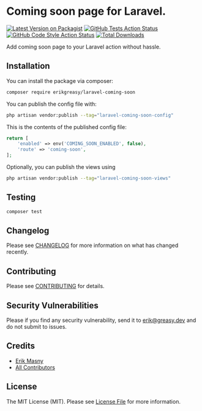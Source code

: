 # Coming soon page for Laravel.

[![Latest Version on Packagist](https://img.shields.io/packagist/v/erikgreasy/laravel-coming-soon.svg?style=flat-square)](https://packagist.org/packages/erikgreasy/laravel-coming-soon)
[![GitHub Tests Action Status](https://img.shields.io/github/actions/workflow/status/erikgreasy/laravel-coming-soon/run-tests.yml?branch=main&label=tests&style=flat-square)](https://github.com/erikgreasy/laravel-coming-soon/actions?query=workflow%3Arun-tests+branch%3Amain)
[![GitHub Code Style Action Status](https://img.shields.io/github/actions/workflow/status/erikgreasy/laravel-coming-soon/fix-php-code-style-issues.yml?branch=main&label=code%20style&style=flat-square)](https://github.com/erikgreasy/laravel-coming-soon/actions?query=workflow%3A"Fix+PHP+code+style+issues"+branch%3Amain)
[![Total Downloads](https://img.shields.io/packagist/dt/erikgreasy/laravel-coming-soon.svg?style=flat-square)](https://packagist.org/packages/erikgreasy/laravel-coming-soon)

Add coming soon page to your Laravel action without hassle.

## Installation

You can install the package via composer:

```bash
composer require erikgreasy/laravel-coming-soon
```

You can publish the config file with:

```bash
php artisan vendor:publish --tag="laravel-coming-soon-config"
```

This is the contents of the published config file:

```php
return [
    'enabled' => env('COMING_SOON_ENABLED', false),
    'route' => 'coming-soon',
];
```

Optionally, you can publish the views using

```bash
php artisan vendor:publish --tag="laravel-coming-soon-views"
```

## Testing

```bash
composer test
```

## Changelog

Please see [CHANGELOG](CHANGELOG.md) for more information on what has changed recently.

## Contributing

Please see [CONTRIBUTING](CONTRIBUTING.md) for details.

## Security Vulnerabilities

Please if you find any security vulnerability, send it to erik@greasy.dev and do not submit to issues.

## Credits

- [Erik Masny](https://github.com/erikgreasy)
- [All Contributors](../../contributors)

## License

The MIT License (MIT). Please see [License File](LICENSE.md) for more information.
